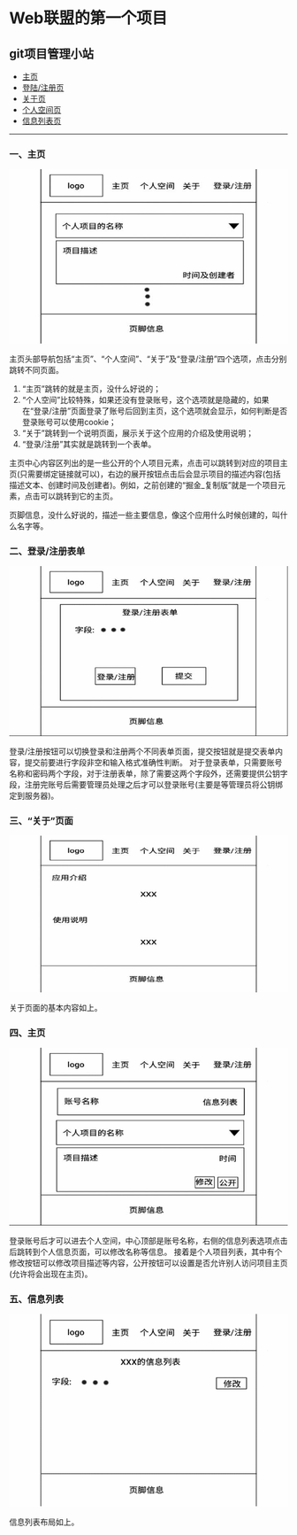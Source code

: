 # Web联盟的第一个项目
## git项目管理小站
* [主页](#1)
* [登陆/注册页](#2)
* [关于页](#3)
* [个人空间页](#4)
* [信息列表页](#5)

***

### 一、主页
<a id="1"></a>

![主页](/resources/images/1.jpg)

主页头部导航包括“主页”、“个人空间”、“关于”及“登录/注册”四个选项，点击分别跳转不同页面。

1. “主页”跳转的就是主页，没什么好说的；
2.  “个人空间”比较特殊，如果还没有登录账号，这个选项就是隐藏的，如果在“登录/注册”页面登录了账号后回到主页，这个选项就会显示，如何判断是否登录账号可以使用cookie；
3.  “关于”跳转到一个说明页面，展示关于这个应用的介绍及使用说明；
4. “登录/注册”其实就是跳转到一个表单。

主页中心内容区列出的是一些公开的个人项目元素，点击可以跳转到对应的项目主页(只需要绑定链接就可以)，右边的展开按钮点击后会显示项目的描述内容(包括描述文本、创建时间及创建者)。例如，之前创建的“掘金_复制版”就是一个项目元素，点击可以跳转到它的主页。

页脚信息，没什么好说的，描述一些主要信息，像这个应用什么时候创建的，叫什么名字等。

### 二、登录/注册表单
<a id="2"></a>

![主页](/resources/images/2.jpg)

登录/注册按钮可以切换登录和注册两个不同表单页面，提交按钮就是提交表单内容，提交前要进行字段非空和输入格式准确性判断。
对于登录表单，只需要账号名称和密码两个字段，对于注册表单，除了需要这两个字段外，还需要提供公钥字段，注册完账号后需要管理员处理之后才可以登录账号(主要是等管理员将公钥绑定到服务器)。

### 三、“关于”页面
<a id="3"></a>

![主页](/resources/images/3.jpg)

关于页面的基本内容如上。

### 四、主页
<a id="4"></a>

![主页](/resources/images/4.jpg)

登录账号后才可以进去个人空间，中心顶部是账号名称，右侧的信息列表选项点击后跳转到个人信息页面，可以修改名称等信息。
接着是个人项目列表，其中有个修改按钮可以修改项目描述等内容，公开按钮可以设置是否允许别人访问项目主页(允许将会出现在主页)。

### 五、信息列表
<a id="5"></a>

![主页](/resources/images/5.jpg)

信息列表布局如上。
